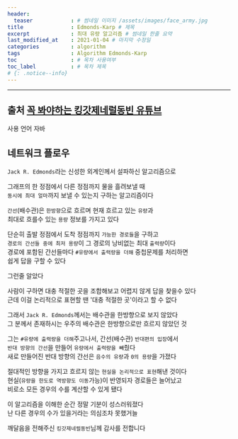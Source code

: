 ```yaml
---
header:
  teaser            : # 썸네일 이미지 /assets/images/face_army.jpg
title               : Edmonds-Karp # 제목
excerpt             : 최대 유량 알고리즘 # 썸네일 한줄 요약
last_modified_at    : 2021-01-04 # 마지막 수정일
categories          : algorithm
tags                : Algorithm Edmonds-Karp
toc                 : # 목차 사용여부
toc_label           : # 목차 제목
# {: .notice--info}
---
```


---
## 출처 [꼭 봐야하는 킹갓제네럴동빈 유튜브](https://youtu.be/Wn51_ypG_T8)

사용 언어 자바

## 네트워크 플로우

`Jack R. Edmonds`라는 신성한 외계인께서 설파하신 알고리즘으로

그래프의 한 정점에서 다른 정점까지 물을 흘려보낼 때  
`동시에 최대 얼마`까지 보낼 수 있는지 구하는 알고리즘이다  

`간선`(배수관)은 `한방향`으로 흐르며 현재 흐르고 있는 `유량`과  
최대로 흐를수 있는 `용량` 정보를 가지고 있다  

단순히 출발 정점에서 도착 정점까지 `가능한 경로들`을 구하고  
`경로의 간선들 중에 최저 용량`이 그 경로의 낭비없는 최대 `출력량`이다  
경로에 포함된 간선들마다 `#유량에서 출력량을 더해` 중첩문제를 처리하면  
쉽게 답을 구할 수 있다  

그런줄 알았다  

사람이 구하면 대충 적절한 곳을 조합해보고 어렵지 않게 답을 찾을수 있다  
근데 이걸 논리적으로 표현할 땐 '대충 적절한 곳'이라고 할 수 없다  

그래서 `Jack R. Edmonds`께서는 배수관을 한방향으로 보지 않았다  
그 분께서 존재하시는 우주의 배수관은 한방향으로만 흐르지 않았던 것  

그는 `#유량에 출력량을 더해`주고나서, 간선(배수관) `반대편의 입장`에서  
`반대 방향의 간선`을 만들어 `유량에서 출력량을 빼`줬다  
새로 만들어진 반대 방향의 간선은 `음수의 유량`과 `0의 용량`을 가졌다  

절대적인 방향을 가지고 흐르지 않는 `현실을 논리적으로 표현`해낸 것이다  
현실(`유량을 한도로 역방향도 이동`가능)이 반영되자 경로들은 늘어났고  
비로소 모든 경우의 수를 계산할 수 있게 됐다  

이 알고리즘을 이해한 순간 정말 기분이 성스러워졌다  
난 다른 경우의 수가 있을거라는 의심조차 못했거늘  

깨달음을 전해주신 `킹갓제네럴동빈`님께 감사를 전합니다